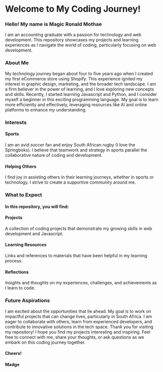 
# Welcome to My Coding Journey!

### Hello! My name is Magic Ronald Mothae

I am an accounting graduate with a passion for technology and web development. This repository showcases my projects and learning experiences as I navigate the world of coding, particularly focusing on web development.

### About Me
My technology journey began about four to five years ago when I created my first eCommerce store using Shopify. This experience ignited my interest in graphic design, marketing, and the broader tech landscape. I am a firm believer in the power of learning, and I love exploring new concepts and skills.
Recently, I started learning Javascript and Python, and I consider myself a beginner in this exciting programming language. My goal is to learn more efficiently and effectively, leveraging resources like AI and online platforms to enhance my understanding.
### Interests
#### Sports 
I am an avid soccer fan and enjoy South African rugby (I love the Springboks). I believe that teamwork and strategy in sports parallel the collaborative nature of coding and development.
#### Helping Others
I find joy in assisting others in their learning journeys, whether in sports or technology. I strive to create a supportive community around me.
### What to Expect
#### In this repository, you will find:
#### Projects 
A collection of coding projects that demonstrate my growing skills in web development and Javascript.
#### Learning Resources
Links and references to materials that have been helpful in my learning process.
#### Reflections
Insights and thoughts on my experiences, challenges, and achievements as I learn to code.
### Future Aspirations
I am excited about the opportunities that lie ahead. My goal is to work on impactful projects that can change lives, particularly in South Africa. I am eager to collaborate with others, learn from experienced developers, and contribute to innovative solutions in the tech space.
Thank you for visiting my repository! I hope you find my projects interesting and inspiring. Feel free to connect with me, share your thoughts, or ask questions as we embark on this coding journey together.

#### Cheers!
#### Madge
